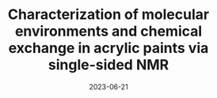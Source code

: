 ---
title: "Characterization of molecular environments and chemical exchange in acrylic paints via single-sided NMR"
collection: publications
permalink: /publications/2023ProgOrgCoat
excerpt: ""
date: 2023-06-21
venue: 'Prog. Org. Coat.'
paperurl: 'https://doi.org/10.1016/j.porgcoat.2023.107770'
citation: '<b>Lyndi Kiple,</b> <u>Tyler Lee, Gillian Zavaglia,</u> Tyler Meldrum. <i>Prog. Org. Coat.</i> <b>2023.</b> <i>Accepted for publication.</i>'
pubind: "20"
---